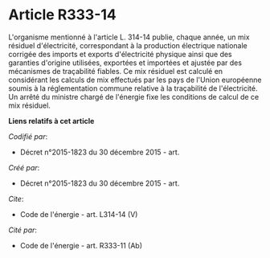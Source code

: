 # Article R333-14

L'organisme mentionné à l'article L. 314-14 publie, chaque année, un mix résiduel d'électricité, correspondant à la
production électrique nationale corrigée des imports et exports d'électricité physique ainsi que des garanties d'origine
utilisées, exportées et importées et ajustée par des mécanismes de traçabilité fiables. Ce mix résiduel est calculé en
considérant les calculs de mix effectués par les pays de l'Union européenne soumis à la réglementation commune relative à la
traçabilité de l'électricité. Un arrêté du ministre chargé de l'énergie fixe les conditions de calcul de ce mix résiduel.

**Liens relatifs à cet article**

_Codifié par_:

  - Décret n°2015-1823 du 30 décembre 2015 - art.

_Créé par_:

  - Décret n°2015-1823 du 30 décembre 2015 - art.

_Cite_:

  - Code de l'énergie - art. L314-14 (V)

_Cité par_:

  - Code de l'énergie - art. R333-11 (Ab)
